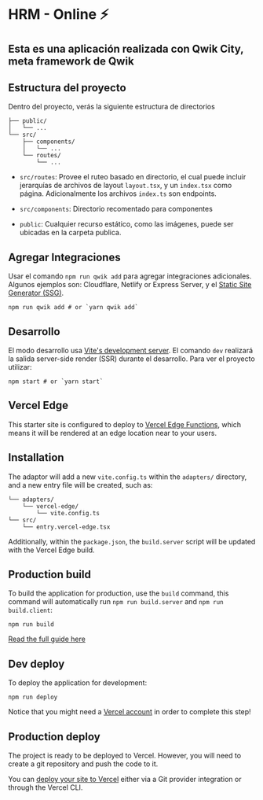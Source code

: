 # HRM - Online ⚡️

## Esta es una aplicación realizada con Qwik City, meta framework de Qwik

## Estructura del proyecto

Dentro del proyecto, verás la siguiente estructura de directorios

```
├── public/
│   └── ...
└── src/
    ├── components/
    │   └── ...
    └── routes/
        └── ...
```

- `src/routes`: Provee el ruteo basado en directorio, el cual puede incluir jerarquías de archivos de layout `layout.tsx`, y un `index.tsx` como página. Adicionalmente los archivos `index.ts` son endpoints.

- `src/components`: Directorio recomentado para componentes

- `public`: Cualquier recurso estático, como las imágenes, puede ser ubicadas en la carpeta publica.

## Agregar Integraciones

Usar el comando `npm run qwik add` para agregar integraciones adicionales. Algunos ejemplos son: Cloudflare, Netlify or Express Server, y el [Static Site Generator (SSG)](https://qwik.dev/qwikcity/guides/static-site-generation/).

```shell
npm run qwik add # or `yarn qwik add`
```

## Desarrollo

El modo desarrollo usa [Vite's development server](https://vitejs.dev/). El comando `dev` realizará la salida server-side render (SSR) durante el desarrollo. Para ver el proyecto utilizar:

```shell
npm start # or `yarn start`
```

## Vercel Edge

This starter site is configured to deploy to [Vercel Edge Functions](https://vercel.com/docs/concepts/functions/edge-functions), which means it will be rendered at an edge location near to your users.

## Installation

The adaptor will add a new `vite.config.ts` within the `adapters/` directory, and a new entry file will be created, such as:

```
└── adapters/
    └── vercel-edge/
        └── vite.config.ts
└── src/
    └── entry.vercel-edge.tsx
```

Additionally, within the `package.json`, the `build.server` script will be updated with the Vercel Edge build.

## Production build

To build the application for production, use the `build` command, this command will automatically run `npm run build.server` and `npm run build.client`:

```shell
npm run build
```

[Read the full guide here](https://github.com/QwikDev/qwik/blob/main/starters/adapters/vercel-edge/README.md)

## Dev deploy

To deploy the application for development:

```shell
npm run deploy
```

Notice that you might need a [Vercel account](https://docs.Vercel.com/get-started/) in order to complete this step!

## Production deploy

The project is ready to be deployed to Vercel. However, you will need to create a git repository and push the code to it.

You can [deploy your site to Vercel](https://vercel.com/docs/concepts/deployments/overview) either via a Git provider integration or through the Vercel CLI.

